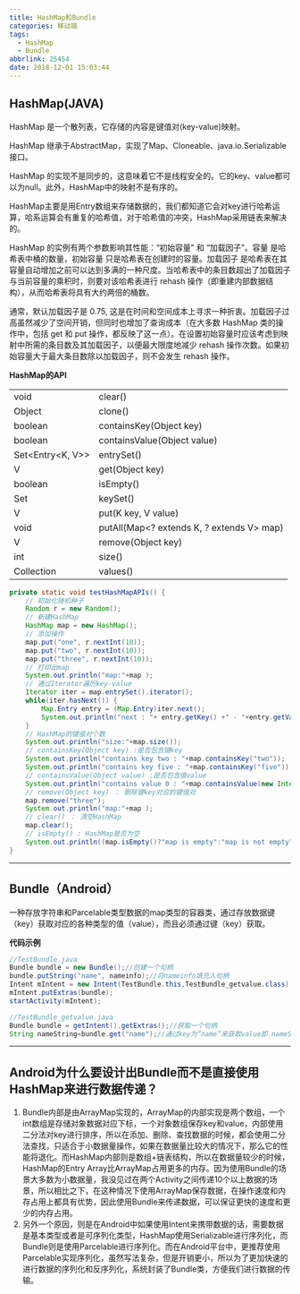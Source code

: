 ```yaml
---
title: HashMap和Bundle
categories: 移动端
tags:
  - HashMap
  - Bundle
abbrlink: 25454
date: 2018-12-01 15:03:44
---
```


## HashMap(JAVA)

HashMap 是一个散列表，它存储的内容是键值对(key-value)映射。

HashMap 继承于AbstractMap，实现了Map、Cloneable、java.io.Serializable接口。

HashMap 的实现不是同步的，这意味着它不是线程安全的。它的key、value都可以为null。此外，HashMap中的映射不是有序的。

HashMap主要是用Entry数组来存储数据的，我们都知道它会对key进行哈希运算，哈系运算会有重复的哈希值，对于哈希值的冲突，HashMap采用链表来解决的。

HashMap 的实例有两个参数影响其性能：“初始容量” 和 “加载因子”。容量 是哈希表中桶的数量，初始容量 只是哈希表在创建时的容量。加载因子 是哈希表在其容量自动增加之前可以达到多满的一种尺度。当哈希表中的条目数超出了加载因子与当前容量的乘积时，则要对该哈希表进行 rehash 操作（即重建内部数据结构），从而哈希表将具有大约两倍的桶数。

通常，默认加载因子是 0.75, 这是在时间和空间成本上寻求一种折衷。加载因子过高虽然减少了空间开销，但同时也增加了查询成本（在大多数 HashMap 类的操作中，包括 get 和 put 操作，都反映了这一点）。在设置初始容量时应该考虑到映射中所需的条目数及其加载因子，以便最大限度地减少 rehash 操作次数。如果初始容量大于最大条目数除以加载因子，则不会发生 rehash 操作。

**HashMap的API**

|                  |                                           |
| ---------------- | ----------------------------------------- |
| void             | clear()                                   |
| Object           | clone()                                   |
| boolean          | containsKey(Object key)                   |
| boolean          | containsValue(Object value)               |
| Set<Entry<K, V>> | entrySet()                                |
| V                | get(Object key)                           |
| boolean          | isEmpty()                                 |
| Set<K>           | keySet()                                  |
| V                | put(K key, V value)                       |
| void             | putAll(Map<? extends K, ? extends V> map) |
| V                | remove(Object key)                        |
| int              | size()                                    |
| Collection<V>    | values()                                  |

```java
private static void testHashMapAPIs() {
    // 初始化随机种子
    Random r = new Random();
    // 新建HashMap
    HashMap map = new HashMap();
    // 添加操作
    map.put("one", r.nextInt(10));
    map.put("two", r.nextInt(10));
    map.put("three", r.nextInt(10));
    // 打印出map
    System.out.println("map:"+map );
    // 通过Iterator遍历key-value
    Iterator iter = map.entrySet().iterator();
    while(iter.hasNext()) {
        Map.Entry entry = (Map.Entry)iter.next();
        System.out.println("next : "+ entry.getKey() +" - "+entry.getValue());
    }
    // HashMap的键值对个数        
    System.out.println("size:"+map.size());
    // containsKey(Object key) :是否包含键key
    System.out.println("contains key two : "+map.containsKey("two"));
    System.out.println("contains key five : "+map.containsKey("five"));
    // containsValue(Object value) :是否包含值value
    System.out.println("contains value 0 : "+map.containsValue(new Integer(0)));
    // remove(Object key) ： 删除键key对应的键值对
    map.remove("three");
    System.out.println("map:"+map );
    // clear() ： 清空HashMap
    map.clear();
    // isEmpty() : HashMap是否为空
    System.out.println((map.isEmpty()?"map is empty":"map is not empty") );
}

```

---

## Bundle（Android）

一种存放字符串和Parcelable类型数据的map类型的容器类，通过存放数据键（key）获取对应的各种类型的值（value），而且必须通过键（key）获取。

**代码示例**

```java
//TestBundle.java
Bundle bundle = new Bundle();//创建一个句柄
bundle.putString("name", nameinfo);//将nameinfo填充入句柄
Intent mIntent = new Intent(TestBundle.this,TestBundle_getvalue.class);
mIntent.putExtras(bundle);
startActivity(mIntent);

//TestBundle_getvalue.java
Bundle bundle = getIntent().getExtras();//获取一个句柄
String nameString=bundle.get("name");//通过key为“name”来获取value即 nameString.

```

---

## Android为什么要设计出Bundle而不是直接使用HashMap来进行数据传递？

1. Bundle内部是由ArrayMap实现的，ArrayMap的内部实现是两个数组，一个int数组是存储对象数据对应下标，一个对象数组保存key和value，内部使用二分法对key进行排序，所以在添加、删除、查找数据的时候，都会使用二分法查找，只适合于小数据量操作，如果在数据量比较大的情况下，那么它的性能将退化。而HashMap内部则是数组+链表结构，所以在数据量较少的时候，HashMap的Entry Array比ArrayMap占用更多的内存。因为使用Bundle的场景大多数为小数据量，我没见过在两个Activity之间传递10个以上数据的场景，所以相比之下，在这种情况下使用ArrayMap保存数据，在操作速度和内存占用上都具有优势，因此使用Bundle来传递数据，可以保证更快的速度和更少的内存占用。
2. 另外一个原因，则是在Android中如果使用Intent来携带数据的话，需要数据是基本类型或者是可序列化类型，HashMap使用Serializable进行序列化，而Bundle则是使用Parcelable进行序列化。而在Android平台中，更推荐使用Parcelable实现序列化，虽然写法复杂，但是开销更小，所以为了更加快速的进行数据的序列化和反序列化，系统封装了Bundle类，方便我们进行数据的传输。
